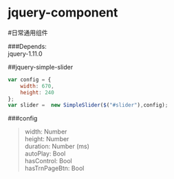 jquery-component
================

#日常通用组件

###Depends:  
jquery-1.11.0  

##jquery-simple-slider
```javascript  
var config = {
    width: 670,
    height: 240
};
var slider =  new SimpleSlider($("#slider"),config);
```
###config  
>width: Number  
height: Number  
duration: Number (ms)  
autoPlay: Bool  
hasControl: Bool  
hasTrnPageBtn: Bool  
